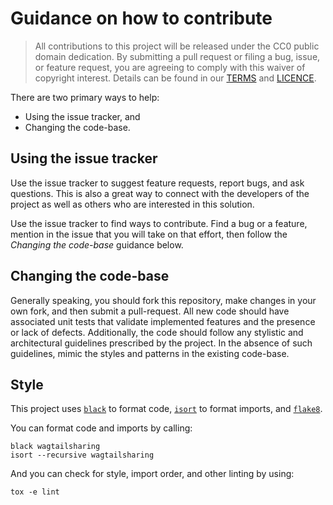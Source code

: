 # Guidance on how to contribute

> All contributions to this project will be released under the CC0 public domain
> dedication. By submitting a pull request or filing a bug, issue, or
> feature request, you are agreeing to comply with this waiver of copyright interest.
> Details can be found in our [TERMS](TERMS.md) and [LICENCE](LICENSE).


There are two primary ways to help:

 - Using the issue tracker, and
 - Changing the code-base.

## Using the issue tracker

Use the issue tracker to suggest feature requests, report bugs, and ask questions.
This is also a great way to connect with the developers of the project as well
as others who are interested in this solution.

Use the issue tracker to find ways to contribute. Find a bug or a feature, mention in
the issue that you will take on that effort, then follow the _Changing the code-base_
guidance below.


## Changing the code-base

Generally speaking, you should fork this repository, make changes in your
own fork, and then submit a pull-request. All new code should have associated unit
tests that validate implemented features and the presence or lack of defects.
Additionally, the code should follow any stylistic and architectural guidelines
prescribed by the project. In the absence of such guidelines, mimic the styles
and patterns in the existing code-base.


## Style

This project uses [`black`](https://github.com/psf/black) to format code,
[`isort`](https://github.com/timothycrosley/isort) to format imports,
and [`flake8`](https://gitlab.com/pycqa/flake8).

You can format code and imports by calling:

```
black wagtailsharing
isort --recursive wagtailsharing
```

And you can check for style, import order, and other linting by using:

```
tox -e lint
```
